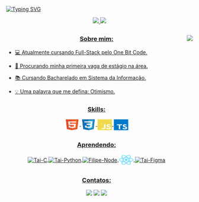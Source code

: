 [![Typing SVG](https://readme-typing-svg.herokuapp.com/?color=8A2BE2&size=35&center=true&vCenter=true&width=1000&lines=Seja+Bem+vindo+ao+meu+Git.+:%29)](https://git.io/typing-svg)


<div>  
  <div align="center"> 
  <a href="https://github.com/FilipeeOliveira">
    <img height="150em" src="https://github-readme-stats.vercel.app/api?username=FilipeeOliveira&show_icons=true&theme=tokyonight"/>
    <img height="150em" src="https://github-readme-stats.vercel.app/api/top-langs/?username=FilipeeOliveira&theme=tokyonight&hide_border=false&&layout=compact"/>  
</div>
    
 ##
    
</div>
<div>
  <img align="right" height="600em" src=https://raw.githubusercontent.com/gist/FilipeeOliveira/9c671cfba552b8a78f8c3fb21401f0ca/raw/c4bd04ef73bd8dead57cdc674a0562c2bd04cb0d/githubcard.svg>
</div>
<div align="left">
  <h3 align="center">Sobre mim:</h3>
    
  - 💻 Atualmente cursando Full-Stack pelo One Bit Code.<br>
    
  - 🏢 Procurando minha primeira vaga de estágio na área.<br>
    
  - 📚 Cursando Bacharelado em Sistema da Informação.<br>
    
  - 💡 Uma palavra que me defina: Otimismo.
    
  </p>

</div>

 ##
  <div align="center"> 
<div style="display: inline_block">
  <h3>Skills:</h3>
  <img align="center" alt="Filipe-HTML" height="30" width="40" src="https://raw.githubusercontent.com/devicons/devicon/master/icons/html5/html5-original.svg">
  <img align="center" alt="Filipe-CSS" height="30" width="40" src="https://raw.githubusercontent.com/devicons/devicon/master/icons/css3/css3-original.svg">
  <img align="center" alt="Filipe-Js" height="30" width="40" src="https://raw.githubusercontent.com/devicons/devicon/master/icons/javascript/javascript-plain.svg">
  <img align="center" alt="Filipe-Ts" height="30" width="40" src="https://raw.githubusercontent.com/devicons/devicon/master/icons/typescript/typescript-plain.svg">

   ##

 <div style="display: inline_block">
  <h3>Aprendendo:</h3>
  <img align="center" alt="Tai-C" height="30" width="40" src="https://cdn.jsdelivr.net/gh/devicons/devicon/icons/c/c-line.svg">
  <img align="center" alt="Tai-Python" height="30" width="40" src="https://cdn.jsdelivr.net/gh/devicons/devicon/icons/python/python-original.svg">
  <img align="center" alt="Filipe-Node" height="30" width="40" src="https://cdn.jsdelivr.net/gh/devicons/devicon/icons/nodejs/nodejs-plain.svg">
  <img align="center" alt="Filipe-React" height="30" width="40" src="https://raw.githubusercontent.com/devicons/devicon/master/icons/react/react-original.svg">
  <img align="center" alt="Tai-Figma" height="30" width="40" src="https://cdn.jsdelivr.net/gh/devicons/devicon/icons/figma/figma-original.svg">

   ##
   
<div align="center"> 
  <h3>Contatos:</h3>
  <a href="https://instagram.com/rafaballerini" target="_blank"><img src="https://img.shields.io/badge/-Instagram-%23E4405F?style=for-the-badge&logo=instagram&logoColor=white" target="_blank"></a>
  <a href = "filipe.jx.10@gmail.com"><img src="https://img.shields.io/badge/-Gmail-%23333?style=for-the-badge&logo=gmail&logoColor=white" target="_blank"></a>
  <a href="https://www.linkedin.com/in/filipe-oliveira-878639184" target="_blank"><img src="https://img.shields.io/badge/-LinkedIn-%230077B5?style=for-the-badge&logo=linkedin&logoColor=white" target="_blank"></a>
